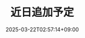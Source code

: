 ---
date: '2025-03-22T02:57:14+09:00'
draft: true
title: '近日追加予定'
divContent: true
hideMeta: true
---